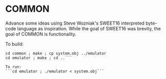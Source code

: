 # COMMON
Advance some ideas using Steve Wozniak's SWEET16 interpreted byte-code language as inspiration.
While the goal of SWEET16 was brevity, the goal of COMMON is functionality.

To build:
```cd common-post-process ; make ; cp common-post-process ../common ; cd ..
cd common ; make ; cp system.obj ../emulator
cd emulator ; make ; cd ..```

To run:
```cd emulator ; ./emulator < system.obj```
